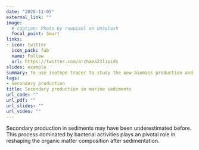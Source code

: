 ```yaml
---
date: "2020-11-05"
external_link: ""
image:
  # caption: Photo by rawpixel on Unsplash
  focal_point: Smart
links:
- icon: twitter
  icon_pack: fab
  name: Follow
  url: https://twitter.com/archaea23lipids
slides: example
summary: To use isotope tracer to study the new biomass production and its impact on reshaping the OM pool in sediments.
tags:
- Secondary production
title: Secondary production in marine sediments
url_code: ""
url_pdf: ""
url_slides: ""
url_video: ""
---
```


Secondary production in sediments may have been underestimated before. This process dominated by bacterial activities plays an pivotal role in reshaping the organic matter composition after sedimentation.



